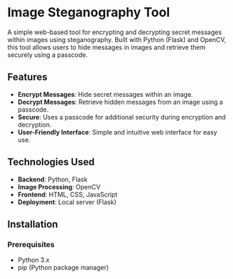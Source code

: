 # Image Steganography Tool

A simple web-based tool for encrypting and decrypting secret messages within images using steganography. Built with Python (Flask) and OpenCV, this tool allows users to hide messages in images and retrieve them securely using a passcode.

## Features
- **Encrypt Messages**: Hide secret messages within an image.
- **Decrypt Messages**: Retrieve hidden messages from an image using a passcode.
- **Secure**: Uses a passcode for additional security during encryption and decryption.
- **User-Friendly Interface**: Simple and intuitive web interface for easy use.

## Technologies Used
- **Backend**: Python, Flask
- **Image Processing**: OpenCV
- **Frontend**: HTML, CSS, JavaScript
- **Deployment**: Local server (Flask)

## Installation

### Prerequisites
- Python 3.x
- pip (Python package manager)
   
